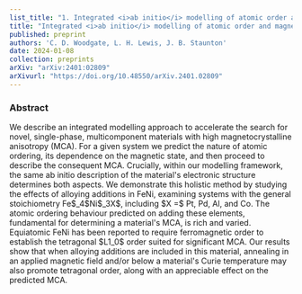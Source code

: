 ```yaml
---
list_title: "1. Integrated <i>ab initio</i> modelling of atomic order and magnetic anisotropy for rare-earth-free magnet design: effects of alloying additions in $L1_0$ FeNi"
title: "Integrated <i>ab initio</i> modelling of atomic order and magnetic anisotropy for rare-earth-free magnet design: effects of alloying additions in $L1_0$ FeNi"
published: preprint
authors: 'C. D. Woodgate, L. H. Lewis, J. B. Staunton'
date: 2024-01-08
collection: preprints
arXiv: "arXiv:2401:02809"
arXivurl: "https://doi.org/10.48550/arXiv.2401.02809"
---
```


<h3>Abstract</h3>
We describe an integrated modelling approach to accelerate the search for novel, single-phase, multicomponent materials with high magnetocrystalline anisotropy (MCA). For a given system we predict the nature of atomic ordering, its dependence on the magnetic state, and then proceed to describe the consequent MCA. Crucially, within our modelling framework, the same ab initio description of the material's electronic structure determines both aspects. We demonstrate this holistic method by studying the effects of alloying additions in FeNi, examining systems with the general stoichiometry Fe$_4$Ni$_3X$, including $X =$ Pt, Pd, Al, and Co. The atomic ordering behaviour predicted on adding these elements, fundamental for determining a material's MCA, is rich and varied. Equiatomic FeNi has been reported to require ferromagnetic order to establish the tetragonal $L1_0$ order suited for significant MCA. Our results show that when alloying additions are included in this material, annealing in an applied magnetic field and/or below a material's Curie temperature may also promote tetragonal order, along with an appreciable effect on the predicted MCA.
